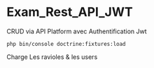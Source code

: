 # Exam_Rest_API_JWT
CRUD via API Platform avec Authentification Jwt

    php bin/console doctrine:fixtures:load 
Charge Les ravioles & les users
